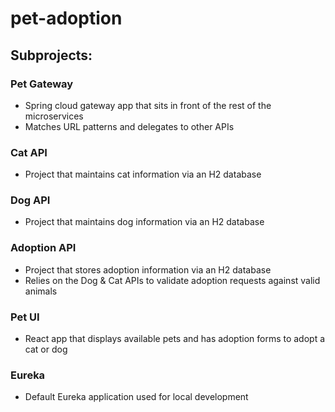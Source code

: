 # pet-adoption

## Subprojects:

### Pet Gateway
- Spring cloud gateway app that sits in front of the rest of the microservices
- Matches URL patterns and delegates to other APIs

### Cat API 
- Project that maintains cat information via an H2 database

### Dog API 
- Project that maintains dog information via an H2 database

### Adoption API
- Project that stores adoption information via an H2 database
- Relies on the Dog & Cat APIs to validate adoption requests against valid animals

### Pet UI
- React app that displays available pets and has adoption forms to adopt a cat or dog

### Eureka
- Default Eureka application used for local development